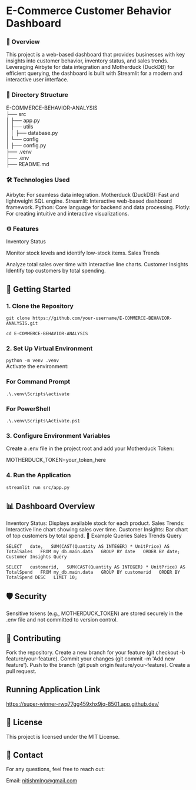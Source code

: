 # E-Commerce Customer Behavior Dashboard
### 🚀 Overview
This project is a web-based dashboard that provides businesses with key insights into customer behavior, inventory status, and sales trends. Leveraging Airbyte for data integration and Motherduck (DuckDB) for efficient querying, the dashboard is built with Streamlit for a modern and interactive user interface.

### 📂 Directory Structure

E-COMMERCE-BEHAVIOR-ANALYSIS  
├── src  
│   ├── app.py                 
│   ├── utils  
│   │   ├── database.py        
│   └── config  
│       ├── config.py             
├── .venv                        
├── .env                                    
├── README.md                  


### 🛠️ Technologies Used
Airbyte: For seamless data integration.
Motherduck (DuckDB): Fast and lightweight SQL engine.
Streamlit: Interactive web-based dashboard framework.
Python: Core language for backend and data processing.
Plotly: For creating intuitive and interactive visualizations.

### ⚙️ Features
Inventory Status

Monitor stock levels and identify low-stock items.
Sales Trends

Analyze total sales over time with interactive line charts.
Customer Insights
Identify top customers by total spending.

## 🚀 Getting Started
### 1. Clone the Repository

`git clone https://github.com/your-username/E-COMMERCE-BEHAVIOR-ANALYSIS.git`  

`cd E-COMMERCE-BEHAVIOR-ANALYSIS`

### 2. Set Up Virtual Environment

`python -m venv .venv`  
Activate the environment:


### For Command Prompt  
`.\.venv\Scripts\activate`  

### For PowerShell  
`.\.venv\Scripts\Activate.ps1`  



### 3. Configure Environment Variables
Create a .env file in the project root and add your Motherduck Token:

MOTHERDUCK_TOKEN=your_token_here  

### 4. Run the Application

`streamlit run src/app.py`

## 📊 Dashboard Overview

Inventory Status: Displays available stock for each product.
Sales Trends: Interactive line chart showing sales over time.
Customer Insights: Bar chart of top customers by total spend.
📝 Example Queries
Sales Trends Query


`SELECT  
    date,  
    SUM(CAST(Quantity AS INTEGER) * UnitPrice) AS TotalSales  
FROM my_db.main.data  
GROUP BY date  
ORDER BY date;  
Customer Insights Query`

`SELECT  
    customerid,  
    SUM(CAST(Quantity AS INTEGER) * UnitPrice) AS TotalSpend  
FROM my_db.main.data  
GROUP BY customerid  
ORDER BY TotalSpend DESC  
LIMIT 10;`

## 🛡️ Security
Sensitive tokens (e.g., MOTHERDUCK_TOKEN) are stored securely in the .env file and not committed to version control.

## 🙌 Contributing
Fork the repository.
Create a new branch for your feature (git checkout -b feature/your-feature).
Commit your changes (git commit -m 'Add new feature').
Push to the branch (git push origin feature/your-feature).
Create a pull request.

##  Running Application Link
https://super-winner-rwq77gg459xhx9jq-8501.app.github.dev/

## 📄 License
This project is licensed under the MIT License.

## 💬 Contact
For any questions, feel free to reach out:

Email: nitishmlng@gmail.com
